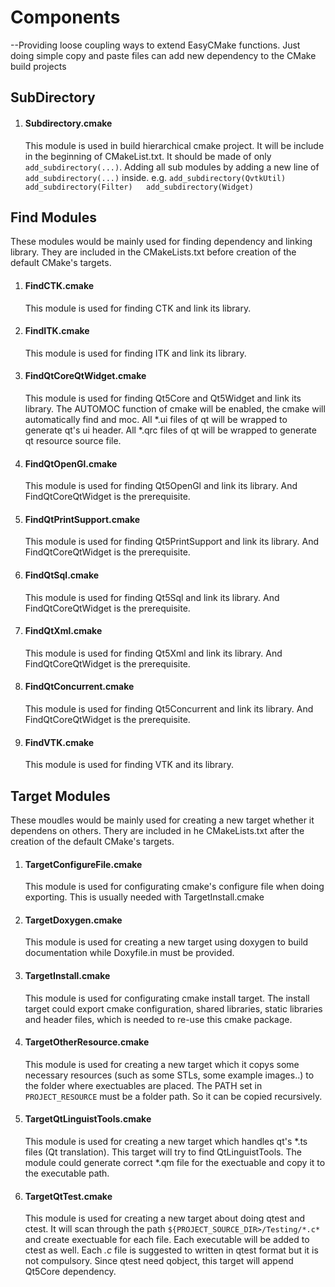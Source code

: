 # Components

--Providing loose coupling ways to extend EasyCMake functions. Just doing simple copy and paste files can add new dependency to the CMake build projects

## SubDirectory

1.  #### Subdirectory.cmake

    This module is used in build hierarchical cmake project. It will be include in the beginning of CMakeList.txt. It should be made of only `add_subdirectory(...)`. Adding all sub modules by adding a new line of `add_subdirectory(...)` inside. e.g. `add_subdirectory(QvtkUtil)  
    add_subdirectory(Filter)  
    add_subdirectory(Widget)  
    `

## Find Modules

These modules would be mainly used for finding dependency and linking library. They are included in the CMakeLists.txt before creation of the default CMake's targets.

1.  #### FindCTK.cmake

    This module is used for finding CTK and link its library.
2.  #### FindITK.cmake

    This module is used for finding ITK and link its library.
3.  #### FindQtCoreQtWidget.cmake

    This module is used for finding Qt5Core and Qt5Widget and link its library. The AUTOMOC function of cmake will be enabled, the cmake will automatically find and moc. All *.ui files of qt will be wrapped to generate qt's ui header. All *.qrc files of qt will be wrapped to generate qt resource source file.
4.  #### FindQtOpenGl.cmake

    This module is used for finding Qt5OpenGl and link its library. And FindQtCoreQtWidget is the prerequisite.
5.  #### FindQtPrintSupport.cmake

    This module is used for finding Qt5PrintSupport and link its library. And FindQtCoreQtWidget is the prerequisite.
6.  #### FindQtSql.cmake

    This module is used for finding Qt5Sql and link its library. And FindQtCoreQtWidget is the prerequisite.
7.  #### FindQtXml.cmake

    This module is used for finding Qt5Xml and link its library. And FindQtCoreQtWidget is the prerequisite.
8.  #### FindQtConcurrent.cmake

    This module is used for finding Qt5Concurrent and link its library. And FindQtCoreQtWidget is the prerequisite.
9.  #### FindVTK.cmake

    This module is used for finding VTK and its library.

## Target Modules

These moudles would be mainly used for creating a new target whether it dependens on others. Thery are included in he CMakeLists.txt after the creation of the default CMake's targets.

1.  #### TargetConfigureFile.cmake

    This module is used for configurating cmake's configure file when doing exporting. This is usually needed with TargetInstall.cmake
2.  #### TargetDoxygen.cmake

    This module is used for creating a new target using doxygen to build documentation while Doxyfile.in must be provided.
3.  #### TargetInstall.cmake

    This module is used for configurating cmake install target. The install target could export cmake configuration, shared libraries, static libraries and header files, which is needed to re-use this cmake package.
4.  #### TargetOtherResource.cmake

    This module is used for creating a new target which it copys some necessary resources (such as some STLs, some example images..) to the folder where exectuables are placed. The PATH set in `PROJECT_RESOURCE` must be a folder path. So it can be copied recursively.
5.  #### TargetQtLinguistTools.cmake

    This module is used for creating a new target which handles qt's *.ts files (Qt translation). This target will try to find QtLinguistTools. The module could generate correct *.qm file for the exectuable and copy it to the executable path.
6.  #### TargetQtTest.cmake

    This module is used for creating a new target about doing qtest and ctest. It will scan through the path `${PROJECT_SOURCE_DIR>/Testing/*.c*` and create exectuable for each file. Each executable will be added to ctest as well. Each *.c* file is suggested to written in qtest format but it is not compulsory. Since qtest need qobject, this target will append Qt5Core dependency.